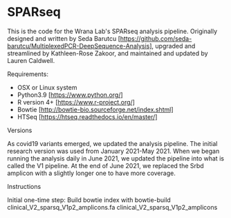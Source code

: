 # SPARseq
This is the code for the Wrana Lab's SPARseq analysis pipeline. Originally designed and written by Seda Barutcu [https://github.com/seda-barutcu/MultiplexedPCR-DeepSequence-Analysis], upgraded and streamlined by Kathleen-Rose Zakoor, and maintained and updated by Lauren Caldwell. 

Requirements:

* OSX or Linux system
* Python3.9 [https://www.python.org/]
* R version 4+ [https://www.r-project.org/]
* Bowtie [http://bowtie-bio.sourceforge.net/index.shtml]
* HTSeq [https://htseq.readthedocs.io/en/master/]


Versions

As covid19 variants emerged, we updated the analysis pipeline. The initial research version was used from January 2021-May 2021. When we began running the analysis daily in June 2021, we updated the pipeline into what is called the V1 pipeline. At the end of June 2021, we replaced the Srbd amplicon with a slightly longer one to have more coverage. 



Instructions

Initial one-time step:
Build bowtie index with
bowtie-build clinical_V2_sparsq_V1p2_amplicons.fa clinical_V2_sparsq_V1p2_amplicons



